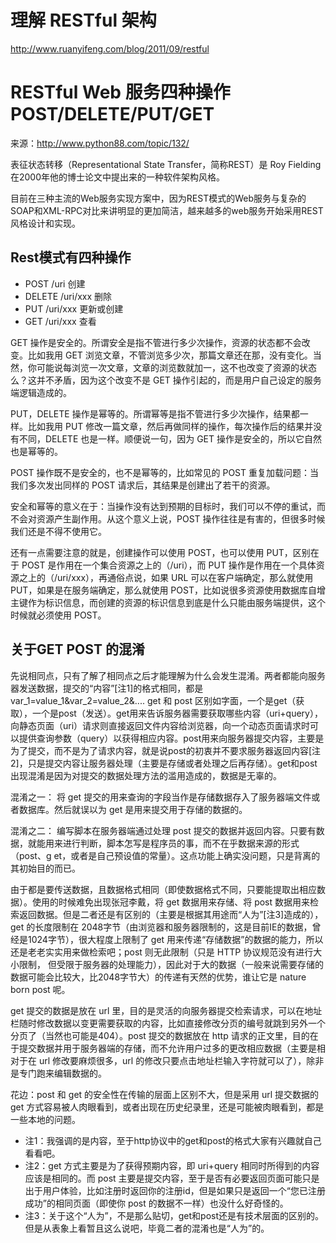 # 理解 RESTful 架构

http://www.ruanyifeng.com/blog/2011/09/restful




# RESTful Web 服务四种操作 POST/DELETE/PUT/GET

来源：http://www.python88.com/topic/132/

表征状态转移（Representational State Transfer，简称REST）是 Roy Fielding 在2000年他的博士论文中提出来的一种软件架构风格。

目前在三种主流的Web服务实现方案中，因为REST模式的Web服务与复杂的SOAP和XML-RPC对比来讲明显的更加简洁，越来越多的web服务开始采用REST风格设计和实现。

## Rest模式有四种操作

* POST /uri 创建 
* DELETE /uri/xxx 删除 
* PUT /uri/xxx 更新或创建 
* GET /uri/xxx 查看 

GET 操作是安全的。所谓安全是指不管进行多少次操作，资源的状态都不会改变。比如我用 GET 浏览文章，不管浏览多少次，那篇文章还在那，没有变化。当然，你可能说每浏览一次文章，文章的浏览数就加一，这不也改变了资源的状态么？这并不矛盾，因为这个改变不是 GET 操作引起的，而是用户自己设定的服务端逻辑造成的。

PUT，DELETE 操作是幂等的。所谓幂等是指不管进行多少次操作，结果都一样。比如我用 PUT 修改一篇文章，然后再做同样的操作，每次操作后的结果并没有不同，DELETE 也是一样。顺便说一句，因为 GET 操作是安全的，所以它自然也是幂等的。

POST 操作既不是安全的，也不是幂等的，比如常见的 POST 重复加载问题：当我们多次发出同样的 POST 请求后，其结果是创建出了若干的资源。

安全和幂等的意义在于：当操作没有达到预期的目标时，我们可以不停的重试，而不会对资源产生副作用。从这个意义上说，POST 操作往往是有害的，但很多时候我们还是不得不使用它。

还有一点需要注意的就是，创建操作可以使用 POST，也可以使用 PUT，区别在于 POST 是作用在一个集合资源之上的（/uri），而 PUT 操作是作用在一个具体资源之上的（/uri/xxx），再通俗点说，如果 URL 可以在客户端确定，那么就使用 PUT，如果是在服务端确定，那么就使用 POST，比如说很多资源使用数据库自增主键作为标识信息，而创建的资源的标识信息到底是什么只能由服务端提供，这个时候就必须使用 POST。

## 关于GET POST 的混淆

先说相同点，只有了解了相同点之后才能理解为什么会发生混淆。两者都能向服务器发送数据，提交的“内容”[注1]的格式相同，都是 var_1=value_1&var_2=value_2&.... get 和 post 区别如字面，一个是get（获取），一个是post（发送）。get用来告诉服务器需要获取哪些内容（uri+query），向静态页面（uri）请求则直接返回文件内容给浏览器，向一个动态页面请求时可以提供查询参数（query）以获得相应内容。post用来向服务器提交内容，主要是为了提交，而不是为了请求内容，就是说post的初衷并不要求服务器返回内容[注2]，只是提交内容让服务器处理（主要是存储或者处理之后再存储）。get和post出现混淆是因为对提交的数据处理方法的滥用造成的，数据是无辜的。

混淆之一：
将 get 提交的用来查询的字段当作是存储数据存入了服务器端文件或者数据库。然后就误以为 get 是用来提交用于存储的数据的。

混淆之二：
编写脚本在服务器端通过处理 post 提交的数据并返回内容。只要有数据，就能用来进行判断，脚本怎写是程序员的事，而不在乎数据来源的形式（post、g
et，或者是自己预设值的常量）。这点功能上确实没问题，只是背离的其初始目的而已。

由于都是要传送数据，且数据格式相同（即使数据格式不同，只要能提取出相应数据）。使用的时候难免出现张冠李戴，将 get 数据用来存储、将 post 数据用来检索返回数据。但是二者还是有区别的（主要是根据其用途而“人为”[注3]造成的），get 的长度限制在 2048字节（由浏览器和服务器限制的，这是目前IE的数据，曾经是1024字节），很大程度上限制了 get 用来传递“存储数据”的数据的能力，所以还是老老实实用来做检索吧；post 则无此限制（只是 HTTP 协议规范没有进行大小限制，
但受限于服务器的处理能力），因此对于大的数据（一般来说需要存储的数据可能会比较大，比2048字节大）的传递有天然的优势，谁让它是 nature born post 呢。

get 提交的数据是放在 url 里，目的是灵活的向服务器提交检索请求，可以在地址栏随时修改数据以变更需要获取的内容，比如直接修改分页的编号就跳到另外一个分页了（当然也可能是404）。post 提交的数据放在 http 请求的正文里，目的在于提交数据并用于服务器端的存储，而不允许用户过多的更改相应数据（主要是相对于在 url 修改要麻烦很多，url 的修改只要点击地址栏输入字符就可以了），除非是专门跑来编辑数据的。

花边：post 和 get 的安全性在传输的层面上区别不大，但是采用 url 提交数据的 get 方式容易被人肉眼看到，或者出现在历史纪录里，还是可能被肉眼看到，都是一些本地的问题。

* 注1：我强调的是内容，至于http协议中的get和post的格式大家有兴趣就自己看看吧。 
* 注2：get 方式主要是为了获得预期内容，即 uri+query 相同时所得到的内容应该是相同的。而 post 主要是提交内容，至于是否有必要返回页面可能只是出于用户体验，比如注册时返回你的注册id，但是如果只是返回一个“您已注册成功”的相同页面（即使你 post 的数据不一样）也没什么好奇怪的。 
* 注3：关于这个“人为”，不是那么贴切，get和post还是有技术层面的区别的。但是从表象上看暂且这么说吧，毕竟二者的混淆也是“人为”的。

